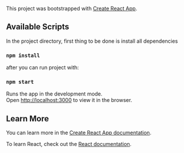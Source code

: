 This project was bootstrapped with [Create React App](https://github.com/facebook/create-react-app).

## Available Scripts

In the project directory, first thing to be done is install all dependencies

### `npm install`

after you can run project with:

### `npm start`

Runs the app in the development mode.<br />
Open [http://localhost:3000](http://localhost:3000) to view it in the browser.


## Learn More

You can learn more in the [Create React App documentation](https://facebook.github.io/create-react-app/docs/getting-started).

To learn React, check out the [React documentation](https://reactjs.org/).